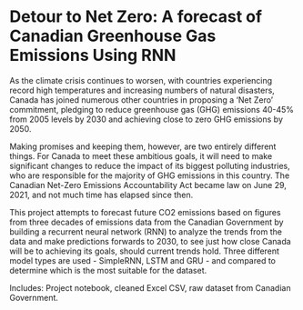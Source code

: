 # Detour to Net Zero: A forecast of Canadian Greenhouse Gas Emissions Using RNN

As the climate crisis continues to worsen, with countries experiencing record high temperatures and increasing numbers of natural disasters, Canada has joined numerous other countries in proposing a ‘Net Zero’ commitment, pledging to reduce greenhouse gas (GHG) emissions 40-45% from 2005 levels by 2030 and achieving close to zero GHG emissions by 2050. 

Making promises and keeping them, however, are two entirely different things. For Canada to meet these ambitious goals, it will need to make significant changes to reduce the impact of its biggest polluting industries, who are responsible for the majority of GHG emissions in this country. The Canadian Net-Zero Emissions Accountability Act became law on June 29, 2021, and not much time has elapsed since then.

This project attempts to forecast future CO2 emissions based on figures from three decades of emissions data from the Canadian Government by building a recurrent neural network (RNN) to analyze the trends from the data and make predictions forwards to 2030, to see just how close Canada will be to achieving its goals, should current trends hold. Three different model types are used - SimpleRNN, LSTM and GRU - and compared to determine which is the most suitable for the dataset.

Includes: Project notebook, cleaned Excel CSV, raw dataset from Canadian Government.
